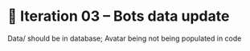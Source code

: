 # 📌 Iteration 03 – Bots data update

Data/ should be in database;
Avatar being not being populated in code